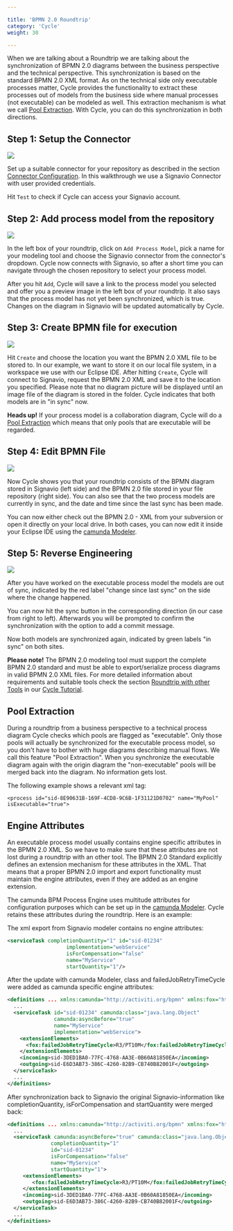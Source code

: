 ```yaml
---

title: 'BPMN 2.0 Roundtrip'
category: 'Cycle'
weight: 30

---
```


When we are talking about a Roundtrip we are talking about the synchronization of BPMN 2.0 diagrams between the business perspective and the technical perspective. This synchronization is based on the standard BPMN 2.0 XML format. As on the technical side only executable processes matter, Cycle provides the functionality to extract these processes out of models from the business side where manual processes (not executable) can be modeled as well. This extraction mechanism is what we call [Pool Extraction](ref:#cycle-bpmn-20-roundtrip-pool-extraction). With Cycle, you can do this synchronization in both directions. 

## Step 1: Setup the Connector

<div class="row">
  <div class="col-xs-6 col-sm-6 col-md-3">
    <img data-img-thumb src="ref:asset:/assets/img/cycle/cycle-signavio-connector.png" />
  </div>
  <div class="col-xs-6 col-sm-6 col-md-9">
    <p>
      Set up a suitable connector for your repository as described in the section <a href="ref:#cycle-connector-configuration">Connector Configuration</a>.
      In this walkthrough we use a Signavio Connector with user provided credentials.</p>
    <p> Hit <code>Test</code> to check if Cycle can access your Signavio account.</p>
  </div>
</div>

## Step 2: Add process model from the repository

<div class="row">
  <div class="col-xs-6 col-sm-6 col-md-3">
    <img data-img-thumb src="ref:asset:/assets/img/cycle/signavio-choose-model.png" />
  </div>
  <div class="col-xs-6 col-sm-6 col-md-9">
     <p>In the left box of your roundtrip, click on <code>Add Process Model</code>, pick a name for your modeling tool and choose the Signavio connector from the connector's dropdown. Cycle now connects with Signavio, so after a short time you can navigate through the chosen repository to select your process model.</p>
     <p>After you hit <code>Add</code>, Cycle will save a link to the process model you selected and offer you a preview image in the left box of your roundtrip. It also says that the process model has not yet been synchronized, which is true. Changes on the diagram in Signavio will be updated automatically by Cycle.</p>
  </div>
</div>

## Step 3: Create BPMN file for execution

<div class="row">
  <div class="col-xs-6 col-sm-6 col-md-3">
    <img data-img-thumb src="ref:asset:/assets/img/cycle/cycle-create-executable.png" />
  </div>
  <div class="col-xs-6 col-sm-6 col-md-9">
    <p>Hit <code>Create</code> and choose the location you want the BPMN 2.0 XML file to be stored to. In our example, we want to store it on our local file system, in a workspace we use with our Eclipse IDE. After hitting <code>Create</code>, Cycle will connect to Signavio, request the BPMN 2.0 XML and save it to the location you specified. Please note that no diagram picture will be displayed until an image file of the diagram is stored in the folder. Cycle indicates that both models are in "in sync" now.</p>
    <p><b>Heads up!</b> If your process model is a collaboration diagram, Cycle will do a <a href="ref:#cycle-bpmn-20-roundtrip-pool-extraction">Pool Extraction</a> which means that only pools that are executable will be regarded.</p>
  </div>
</div>

## Step 4: Edit BPMN File

<div class="row">
  <div class="col-xs-6 col-sm-6 col-md-3">
    <img data-img-thumb src="ref:asset:/assets/img/cycle/signavio-created.png" />
  </div>
  <div class="col-xs-6 col-sm-6 col-md-9">
    <p>Now Cycle shows you that your roundtrip consists of the BPMN diagram stored in Signavio (left side) and the BPMN 2.0 file stored in your file repository (right side). You can also see that the two process models are currently in sync, and the date and time since the last sync has been made.</p>
    <p>You can now either check out the BPMN 2.0 - XML from your subversion or open it directly on your local drive. In both cases, you can now edit it inside your Eclipse IDE using the <a href="http://camunda.org/bpmn/tool/">camunda Modeler</a>.</p>      
  </div>
</div>

## Step 5: Reverse Engineering

<div class="row">
  <div class="col-xs-6 col-sm-6 col-md-3">
    <img data-img-thumb src="ref:asset:/assets/img/cycle/cycle-reverse.png" />
  </div>
  <div class="col-xs-6 col-sm-6 col-md-9">
    <p>After you have worked on the executable process model the models are out of sync, indicated by the red label "change since last sync" on the side where the change happened.</p>
    <p>You can now hit the sync button in the corresponding direction (in our case from right to left). Afterwards you will be prompted to confirm the synchronization with the option to add a commit message.</p>
    <p>Now both models are synchronized again, indicated by green labels "in sync" on both sites.</p> 
  </div>
</div>

<div class="alert alert-warning">
  <strong>Please note!</strong> The BPMN 2.0 modeling tool must support the complete BPMN 2.0 standard and must be able to export/serialize process diagrams in valid BPMN 2.0 XML files. For more detailed information about requirements and suitable tools check the section <a href="ref:/guides/getting-started-guides/roundtrip-with-cycle/#roundtrip-roundtrip-with-other-tools">Roundtrip with other Tools</a> in our <a href="http://camunda.org/bpmn/cycle-tutorial.html">Cycle Tutorial</a>.
</div>

## Pool Extraction

During a roundtrip from a business perspective to a technical process diagram Cycle checks which pools are flagged as "executable". Only those pools will actually be synchronized for the executable process model, so you don't have to bother with huge diagrams describing manual flows. We call this feature "Pool Extraction". 
When you synchronize the executable diagram again with the origin diagram the "non-executable" pools will be merged back into the diagram. No information gets lost. 

The following example shows a relevant xml tag:

```
<process id="sid-8E90631B-169F-4CD8-9C6B-1F31121D0702" name="MyPool" isExecutable="true">
```

## Engine Attributes

An executable process model usually contains engine specific attributes in the BPMN 2.0 XML. So we have to make sure that these attributes are not lost during a roundtrip with an other tool. The BPMN 2.0 Standard explicitly defines an extension mechanism for these attributes in the XML. That means that a proper BPMN 2.0 import and export functionality must maintain the engine attributes, even if they are added as an engine extension. 

The camunda BPM Process Engine uses multitude attributes for configuration purposes which can be set up in the <a href="http://camunda.org/bpmn/tool/">camunda Modeler</a>. Cycle retains these attributes during the roundtrip. Here is an example:

The xml export from Signavio modeler contains no engine attributes:

```xml
<serviceTask completionQuantity="1" id="sid-01234"
                   implementation="webService"
                   isForCompensation="false"
                   name="MyService"
                   startQuantity="1"/>
```

 After the update with camunda Modeler, class and failedJobRetryTimeCycle were added as camunda specific engine attributes:

```xml
<definitions ... xmlns:camunda="http://activiti.org/bpmn" xmlns:fox="http://www.camunda.com/fox">
  ...
  <serviceTask id="sid-01234" camunda:class="java.lang.Object"
               camunda:asyncBefore="true"
               name="MyService" 
               implementation="webService">
    <extensionElements>
      <fox:failedJobRetryTimeCycle>R3/PT10M</fox:failedJobRetryTimeCycle>
    </extensionElements>
    <incoming>sid-3DED1BA0-77FC-4768-AA3E-0B60A81850EA</incoming>
    <outgoing>sid-E6D3AB73-386C-4260-82B9-CB740B82001F</outgoing>
  </serviceTask>
  ...
</definitions>
```             

After synchronization back to Signavio the original Signavio-information like completionQuantity, isForCompensation and startQuantity were merged back:

```xml
<definitions ... xmlns:camunda="http://activiti.org/bpmn" xmlns:fox="http://www.camunda.com/fox">
  ...
  <serviceTask camunda:asyncBefore="true" camunda:class="java.lang.Object"
              completionQuantity="1" 
              id="sid-01234" 
              isForCompensation="false" 
              name="MyService" 
              startQuantity="1">
     <extensionElements>
        <fox:failedJobRetryTimeCycle>R3/PT10M</fox:failedJobRetryTimeCycle>
     </extensionElements>
     <incoming>sid-3DED1BA0-77FC-4768-AA3E-0B60A81850EA</incoming>
     <outgoing>sid-E6D3AB73-386C-4260-82B9-CB740B82001F</outgoing>
  </serviceTask>
  ...
</definitions>

```